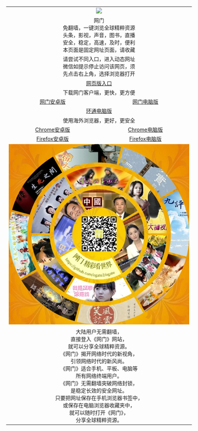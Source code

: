 <table>
  <tr>
    <td colspan="2" align="center"><img src="https://cloud.githubusercontent.com/assets/11880933/13434984/f430fae2-e012-11e5-814f-c2df1e82b247.jpg"/></td>
  </tr>
  <tr>
    <td colspan="2" align="center">网门<br/>免翻墙，一键浏览全球精粹资源<br/>头条，影视，声音，图书，直播<br/>安全，稳定，高速，及时，便利<br/>本页面是固定网址页面，请收藏</td>
  <tr>
  <tr>
    <td colspan="2" align="center">请尝试不同入口，进入动态网址<br/>微信如提示停止访问该网页，须<br/>先点击右上角，选择浏览器打开</td>
  <tr>
  <tr>
    <td colspan="2" align="center"><a href="https://e7t8q3z3.stackpathcdn.com/?key=okobbjralubkgyyj&from=ogHomed">网页版入口</a></td>
  </tr>
  <tr>
    <td colspan="2" align="center">下载网门客户端，更快，更方便</td>
  <tr>
  <tr>
    <td align="center"><a href="https://raw.githubusercontent.com/opipe/up/master/oGatea.apk">网门安卓版</a></td>
    <td align="center"><a href="https://raw.githubusercontent.com/opipe/up/master/oGate.zip">网门电脑版</a></td>
  </tr>
  <tr>
    <td colspan="2" align="center"><a href="https://raw.githubusercontent.com/opipe/up/master/oPipe.zip">环通电脑版</a></td>
  </tr>
  <tr>
    <td colspan="2" align="center">使用海外浏览器，更好，更安全</td>
  <tr>
  <tr>
    <td align="center"><a href="https://raw.githubusercontent.com/opipe/up/master/Chrome.apk">Chrome安卓版</a></td>
    <td align="center"><a href="https://raw.githubusercontent.com/opipe/up/master/Chrome.zip">Chrome电脑版</a></td>
  </tr>
  <tr>
    <td align="center"><a href="https://raw.githubusercontent.com/opipe/up/master/Firefox.apk">Firefox安卓版</a></td>
    <td align="center"><a href="https://gitlab.com/ogate2/oo/raw/master/Firefox.zip">Firefox电脑版</a></td>
  </tr>
  <tr>
    <td colspan="2" align="center"><img src="https://raw.githubusercontent.com/opipe/up/master/oGate640.jpg"/></td>
  </tr>
  <tr>
    <td colspan="2" align="center">
大陆用户无需翻墙，<br/>
直接登入《网门》网站，<br/>就可以分享全球精粹资源。<br/>
《网门》揭开网络时代的新视角，<br/>引领网络时代的新风尚。<br/>
《网门》适合手机、平板、电脑等<br/>所有网络终端用户。<br/>
《网门》无需翻墙突破网络封锁，<br/>是稳定长效的安全网址。<br/>
只要把网址保存在手机浏览器书签中，<br/>或保存在电脑浏览器收藏夹中，<br/>
就可以随时打开《网门》，<br/>
分享全球精粹资源。</td>
  </tr>
</table>
